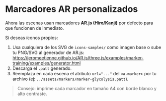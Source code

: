 # Marcadores AR personalizados

Ahora las escenas usan marcadores **AR.js (Hiro/Kanji)** por defecto para que funcionen de inmediato.

Si deseas íconos propios:
1) Usa cualquiera de los SVG de `icons-samples/` como imagen base o sube tu PNG/SVG al generador de AR.js:
   https://jeromeetienne.github.io/AR.js/three.js/examples/marker-training/examples/generator.html
2) Descarga el `.patt` generado.
3) Reemplaza en cada escena el atributo `url="..."` del `<a-marker>` por tu archivo (ej: `../assets/markers/marker-glycolysis.patt`).

> Consejo: imprime cada marcador en tamaño A4 con borde blanco y alto contraste.
